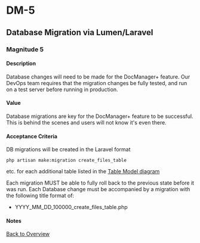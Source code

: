 # DM-5

## Database Migration via Lumen/Laravel

### Magnitude 5

#### Description
Database changes will need to be made for the DocManager+ feature. Our DevOps team requires that the migration changes be fully tested, and run on a test server before running in production. 

#### Value
Database migrations are key for the DocManager+ feature to be successful. This is behind the scenes and users will not know it's even there.

#### Acceptance Criteria
DB migrations will be created in the Laravel format
```
php artisan make:migration create_files_table
```
etc. for each additional table listed in the [Table Model diagram](../tables.md)


Each migration MUST be able to fully roll back to the previous state before it was run.
Each Database change must be accompanied by a migration with the following title format of:
* YYYY_MM_DD_100000_create_files_table.php 

#### Notes


[Back to Overview](../readme.md)